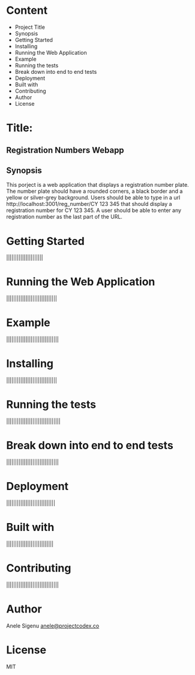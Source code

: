 # Content
- Project Title
- Synopsis
- Getting Started
- Installing
- Running the Web Application
- Example
- Running the tests
- Break down into end to end tests
- Deployment
- Built with
- Contributing
- Author
- License

# Title: 
## Registration Numbers Webapp

## Synopsis
This porject is a web application that displays a registration number plate. The number plate should have a rounded corners, a black border and a yellow or silver-grey background. Users should be able to type in a url http://localhost:3001/reg_number/CY 123 345 that should display a registration number for CY 123 345. A user should be able to enter any registration number as the last part of the URL.

# Getting Started
|||||||||||||||||||||
#  Running the Web Application
|||||||||||||||||||||||||||||
#  Example
||||||||||||||||||||||||||||||
# Installing
|||||||||||||||||||||||||||||
# Running the tests
|||||||||||||||||||||||||||||||
# Break down into end to end tests
||||||||||||||||||||||||||||||
# Deployment
||||||||||||||||||||||||||||
# Built with
|||||||||||||||||||||||||||
# Contributing
||||||||||||||||||||||||||||||
# Author
Anele Sigenu
anele@projectcodex.co
# License
MIT
